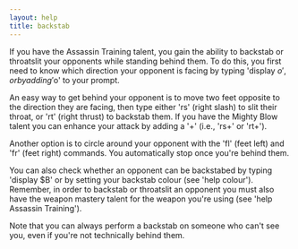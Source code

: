 ```yaml
---
layout: help
title: backstab
---
```


If you have the Assassin Training talent, you gain the ability to backstab or 
throatslit your opponents while standing behind them.  To do this, you first 
need to know which direction your opponent is facing by typing 'display $o', or
by adding '$o' to your prompt.

An easy way to get behind your opponent is to move two feet opposite to the 
direction they are facing, then type either 'rs' (right slash) to slit their 
throat, or 'rt' (right thrust) to backstab them. If you have the Mighty Blow 
talent you can enhance your attack by adding a '+' (i.e., 'rs+' or 'rt+').

Another option is to circle around your opponent with the 'fl' (feet left) and 
'fr' (feet right) commands.  You automatically stop once you're behind them.

You can also check whether an opponent can be backstabed by typing 'display $B'
or by setting your backstab colour (see 'help colour').  Remember, in order to 
backstab or throatslit an opponent you must also have the weapon mastery talent
for the weapon you're using (see 'help Assassin Training').

Note that you can always perform a backstab on someone who can't see you, even 
if you're not technically behind them.
